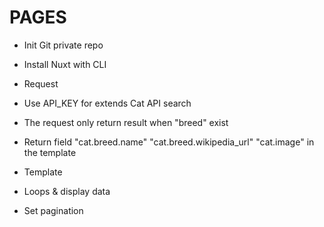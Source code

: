 # PAGES

- Init Git private repo
- Install Nuxt with CLI

- Request
- Use API_KEY for extends Cat API search
- The request only return result when "breed" exist
- Return field "cat.breed.name" "cat.breed.wikipedia_url" "cat.image" in the template

- Template
- Loops & display data
- Set pagination